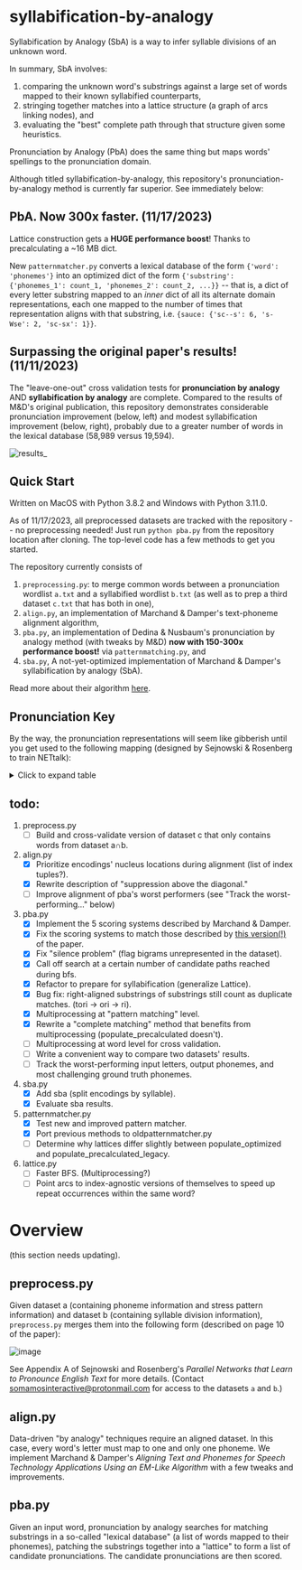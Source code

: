 # syllabification-by-analogy

Syllabification by Analogy (SbA) is a way to infer syllable divisions of an unknown word. 

In summary, SbA involves:

1. comparing the unknown word's substrings against a large set of words mapped to their known syllabified counterparts,
2. stringing together matches into a lattice structure (a graph of arcs linking nodes), and
3. evaluating the "best" complete path through that structure given some heuristics.

Pronunciation by Analogy (PbA) does the same thing but maps words' spellings to the pronunciation domain. 

Although titled syllabification-by-analogy, this repository's pronunciation-by-analogy method is currently far superior. See immediately below:

## PbA. Now 300x faster. (11/17/2023)

Lattice construction gets a **HUGE performance boost**! Thanks to precalculating a ~16 MB dict. 

New `patternmatcher.py` converts a lexical database of the form `{'word': 'phonemes'}` into an optimized dict of the form `{'substring': {'phonemes_1': count_1, 'phonemes_2': count_2, ...}}` -- that is, a dict of every letter substring mapped to an _inner_ dict of all its alternate domain representations, each one mapped to the number of times that representation aligns with that substring, i.e. `{sauce: {'sc--s': 6, 's-Wse': 2, 'sc-sx': 1}}`.

## Surpassing the original paper's results! (11/11/2023)
The "leave-one-out" cross validation tests for __pronunciation by analogy__ AND __syllabification by analogy__ are complete. Compared to the results of M&D's original publication, this repository demonstrates considerable pronunciation improvement (below, left) and modest syllabification improvement (below, right), probably due to a greater number of words in the lexical database (58,989 versus 19,594).

![results_](https://github.com/somamos/syllabification-by-analogy/assets/141623014/f39516db-cd8d-4e1a-a0e5-8e99fd0dc45a)

## Quick Start

Written on MacOS with Python 3.8.2 and Windows with Python 3.11.0.

As of 11/17/2023, all preprocessed datasets are tracked with the repository -- no preprocessing needed! Just run `python pba.py` from the repository location after cloning. The top-level code has a few methods to get you started.

The repository currently consists of 

1. `preprocessing.py`: to merge common words between a pronunciation wordlist `a.txt` and a syllabified wordlist `b.txt` (as well as to prep a third dataset `c.txt` that has both in one),
2. `align.py`, an implementation of Marchand & Damper's text-phoneme alignment algorithm,
3. `pba.py`, an implementation of Dedina & Nusbaum's pronunciation by analogy method (with tweaks by M&D) **now with 150-300x performance boost!** via `patternmatching.py`, and
4. `sba.py`, A not-yet-optimized implementation of Marchand & Damper's syllabification by analogy (SbA).

Read more about their algorithm [here](https://github.com/somamos/syllabification-by-analogy/files/13186641/Damper.Marchand.s.Can.syllabification.improve.pronunciation.by.analogy.of.English.pdf).

## Pronunciation Key

By the way, the pronunciation representations will seem like gibberish until you get used to the following mapping (designed by Sejnowski & Rosenberg to train NETtalk):
<details>
<summary> Click to expand table </summary>

| phoneme | example1 | example2 |
|---------|----------|----------|
| a       | odd      | father   |
| A       | hide     | bite     |
| c       | ought    | bought   |
| @       | at       | bat      |
| ^       | hut      | but      |
| W       | cow      | bout     |
| i       | eat      | pete     |
| I       | it       | bit      |
| o       | oat      | boat     |
| O       | toy      | boy      |
| E       | ed       | bet      |
| R       | hurt     | bird     |
| e       | ate      | bake     |
| U       | hood     | book     |
| u       | two      | lute     |
| b       | be       | bet      |
| C       | cheese   | chin     |
| d       | dee      | debt     |
| D       | thee     | this     |
| f       | fee      | fin      |
| g       | green    | guess    |
| h       | he       | head     |
| J       | gee      | gin      |
| k       | key      | ken      |
| l       | lee      | let      |
| m       | me       | met      |
| n       | knee     | net      |
| G       | ping     | sing     |
| p       | pee      | pet      |
| r       | read     | red      |
| s       | sea      | sit      |
| S       | she      | shin     |
| t       | tea      | test     |
| T       | theta    | thin     |
| v       | vee      | vest     |
| w       | we       | wet      |
| y       | yield    | yet      |
| z       | zee      | zoo      |
| Z       | seizure  | leisure  |
| Y       | cute     | curate   |
| L       | yentl    | ample    |
| IzM     | escapism |          |
| K       | sexual   |          |
| X       | excess   |          |
| #       | examine  |          |
| *       | one      |          |
| !       | nazi     |          |
| Q       | quest    |          |
</details>

## todo:

1. preprocess.py
    - [ ] Build and cross-validate version of dataset c that only contains words from dataset a∩b.
2. align.py
    - [X] Prioritize encodings' nucleus locations during alignment (list of index tuples?).
    - [X] Rewrite description of "suppression above the diagonal."
    - [ ] Improve alignment of pba's worst performers (see "Track the worst-performing..." below)
3. pba.py
    - [X] Implement the 5 scoring systems described by Marchand & Damper.
    - [X] Fix the scoring systems to match those described by [this version(!)](https://github.com/somamos/syllabification-by-analogy/files/13280320/089120100561674.pdf) of the paper.
    - [X] Fix "silence problem" (flag bigrams unrepresented in the dataset).
    - [X] Call off search at a certain number of candidate paths reached during bfs.
    - [X] Refactor to prepare for syllabification (generalize Lattice).
    - [X] Bug fix: right-aligned substrings of substrings still count as duplicate matches. (tori -> ori -> ri).
    - [X] Multiprocessing at "pattern matching" level.
    - [X] Rewrite a "complete matching" method that benefits from multiprocessing (populate_precalculated doesn't).
    - [ ] Multiprocessing at word level for cross validation.
    - [ ] Write a convenient way to compare two datasets' results.
    - [ ] Track the worst-performing input letters, output phonemes, and most challenging ground truth phonemes. 
4. sba.py
    - [X] Add sba (split encodings by syllable).
    - [X] Evaluate sba results.
5. patternmatcher.py
    - [x] Test new and improved pattern matcher.
    - [X] Port previous methods to oldpatternmatcher.py
    - [ ] Determine why lattices differ slightly between populate_optimized and populate_precalculated_legacy.   
6. lattice.py
    - [ ] Faster BFS. (Multiprocessing?)
    - [ ] Point arcs to index-agnostic versions of themselves to speed up repeat occurrences within the same word?

# Overview 

(this section needs updating).

## preprocess.py

Given dataset a (containing phoneme information and stress pattern information) and dataset b (containing syllable division information), `preprocess.py` merges them into the following form (described on page 10 of the paper):

![image](https://github.com/somamos/syllabification-by-analogy/assets/141623014/20972aa6-35d1-42e3-a0da-2a387fb5df2f)

See Appendix A of Sejnowski and Rosenberg's _Parallel Networks that Learn to Pronounce English Text_ for more details. (Contact somamosinteractive@protonmail.com for access to the datasets `a` and `b`.) 

## align.py

Data-driven "by analogy" techniques require an aligned dataset. In this case, every word's letter must map to one and only one phoneme. We implement Marchand & Damper's _Aligning Text and Phonemes for Speech Technology Applications Using an EM-Like Algorithm_ with a few tweaks and improvements. 

## pba.py

Given an input word, pronunciation by analogy searches for matching substrings in a so-called "lexical database" (a list of words mapped to their phonemes), patching the substrings together into a "lattice" to form a list of candidate pronunciations. The candidate pronunciations are then scored.

